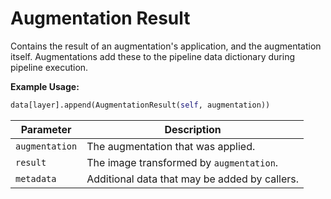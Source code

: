 # Augmentation Result

Contains the result of an augmentation's application, and the augmentation itself. Augmentations add these to the pipeline data dictionary during pipeline execution.

**Example Usage:**

```python
data[layer].append(AugmentationResult(self, augmentation))
```
| Parameter      | Description                                   |
|----------------|-----------------------------------------------|
| `augmentation` | The augmentation that was applied.            |
| `result`       | The image transformed by `augmentation`.      |
| `metadata`     | Additional data that may be added by callers. |
